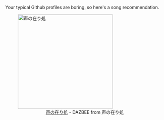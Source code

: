 Your typical Github profiles are boring, so here's a song recommendation.
<figure><img width="300" height="300" src="https://i.scdn.co/image/ab67616d0000b273fb090760e17833477e1d7e92" alt="声の在り処" /><figcaption align="center"><a href="https://open.spotify.com/track/2ycBMKpi8gmIbbIEBUfDht" target="_blank">声の在り処</a> - DAZBEE from 声の在り処</figcaption></figure>
